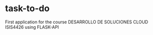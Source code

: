 ﻿# task-to-do

First application for the course DESARROLLO DE SOLUCIONES CLOUD ISIS4426 using FLASK-API 
